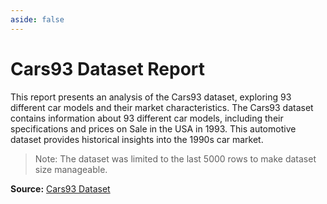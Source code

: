```yaml
---
aside: false
---
```


# Cars93 Dataset Report

This report presents an analysis of the Cars93 dataset, exploring 93 different car models and their market characteristics. The Cars93 dataset contains information about 93 different car models, including their specifications and prices on Sale in the USA in 1993. This automotive dataset provides historical insights into the 1990s car market.

> Note: The dataset was limited to the last 5000 rows to make dataset size manageable.

**Source:** [Cars93 Dataset](https://visxgenai-cdn.peter.gy/datasets/ibis/Cars93.parquet)

<ReportLink src="/reports/cars93/index.html" />

<ReportIframe
  src="/reports/cars93/index.html"
  height="1000px"
  title="Cars93 Dataset Report" />